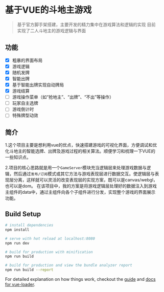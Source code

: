 # 基于VUE的斗地主游戏

> 基于官方脚手架搭建，主要开发的精力集中在游戏算法和逻辑的实现
> 目前实现了二人斗地主的游戏逻辑与界面

## 功能

- [x] 粗暴的界面布局
- [x] 游戏逻辑
- [x] 随机发牌
- [x] 智能出牌
- [x] 基于智能出牌实现自动牌局
- [x] 游戏结算
- [ ] 游戏操作菜单（如“抢地主”、“出牌”、“不出”等操作）
- [ ] 玩家自主选牌
- [ ] 游戏倒计时
- [ ] 特殊牌型动效

## 简介

1.这个项目主要是想利用vue的优点，快速搭建游戏的可视化界面，方便调试和优化斗地主的智能选牌、出牌及游戏过程的相关算法。顺便学习和梳理一下VUE的一些知识点。

2.项目的核心思路就是用一个`GameServer`模块充当逻辑层来处理游戏数据与逻辑，然后通过`发布/订阅`模式或其它方法与游戏表现层进行数据交互。使逻辑层与表现层分离，这样就可以灵活的改变表现层的实现方案，既可以是canvas/webgl，也可以是dom。
在该项目中，我的方案是将游戏逻辑层处理好的数据注入到游戏主组件的data中，通过主组件向各个子组件进行分发，实现整个游戏的界面展示功能。


## Build Setup

``` bash
# install dependencies
npm install

# serve with hot reload at localhost:8080
npm run dev

# build for production with minification
npm run build

# build for production and view the bundle analyzer report
npm run build --report
```

For detailed explanation on how things work, checkout the [guide](http://vuejs-templates.github.io/webpack/) and [docs for vue-loader](http://vuejs.github.io/vue-loader).
